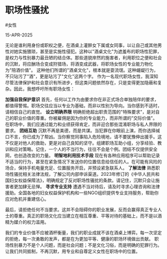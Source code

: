 
# 职场性骚扰

#女性 

15-APR-2025

无论是谁利用身份或职权之便，在酒桌上灌醉女下属或女同事，以让自己或其他男性对她实施猥琐，甚至是实施性侵犯。这种以"酒桌文化"为遮羞布的职场性犯罪，是权力与性别暴力最丑陋的结合体。那些道貌岸然的施害者，利用职位之便和社会的沉默，将应酬场合变成狩猎场，将酒变成武器，将职场女性的专业能力物化为"陪酒价值"。
这种他们所谓的"酒桌文化"，根本就是耍流氓。这种龌龊行为，不只玷污了"酒"，更是玷污了"文化"这两个字。
作为一名现代职场女性，我深知尽管法律保护和社会意识有所进步，但这类问题依然存在，只是变得更加隐蔽和复杂。因此，我想呼吁所有职场女性：

**加强自我保护意识**
首先，任何以工作为由要求你在非正式场合单独陪伴的要求，都值得警惕。职场交往应当以专业为基础，而非以性别为导向。当你感到不适时，请相信自己的直觉。
**设立明确界限**
明确拒绝超出职责范围的"特殊要求"，是对自己的职业价值的尊重。你被雇佣是因为你的专业能力，而非所谓的"交际价值"。
在职场中，我们应通过能力和业绩获得肯定，而非迎合那些混淆职场与私人界限的要求。
**团结互助**
沉默不再是美德，而是共谋。当犯罪在你眼前上演，而你选择缄口不言，你已成为了帮凶。当你察觉同事陷入危险境地，请不要犹豫伸出援手。这不仅是对他人的救助，更是对自己良知的坚守。组建职场互助小组，分享经验、教训和应对策略。记住，一个人的不当行为，往往不会是个例。团结不仅提供安全网，也创造改变的力量。
**明智地利用技术手段**
现在有各种应用程序可以帮助记录不适当的行为，甚至在紧急情况下发送你的位置信息给信任的人。在可能有风险的场合，保持手机电量充足、位置服务开启，并预设紧急联系人。
**了解法律**
熟悉职场性骚扰相关法律法规，了解公司内部申诉渠道。2023年修订的《中华人民共和国妇女权益保障法》，明确规定了反对职场性骚扰的条款。请记住，沉默只会让施害者更加肆无忌惮。
**寻求专业支持**
遭遇不当对待后，请及时寻求心理咨询和法律援助。全国各地的妇女权益保护机构和一些NGO组织提供专业支持服务，帮助你应对危机并重建信心。

最后，请拒绝任何不当要求。这并不会阻碍你的职业发展，反而会赢得真正专业人士的尊重。真正的职场文化应当建立在相互尊重、平等对待的基础上，而不是以酒精为媒介的权力滥用。

我们的专业价值不应被酒杯衡量，我们的职业成就不该在酒桌上博弈。每一次坚定的拒绝，每一次勇敢的发声，都是在为更加平等、健康的职场环境做出贡献。
职场性别暴力不是个人问题，而是社会问题；不是文化习俗，而是明确的犯罪行为。让我们共同抵制，不再沉默，用专业和自尊定义女性在职场中的位置。